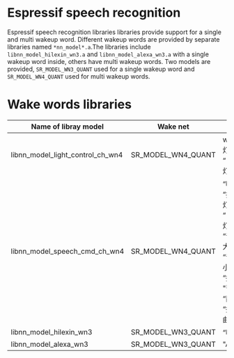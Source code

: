 # Espressif speech recognition
Espressif speech recognition libraries libraries provide support for a single and multi wakeup word. Different wakeup words are provided by separate libraries named `*nn_model*.a`.The libraries include `libnn_model_hilexin_wn3.a` and `libnn_model_alexa_wn3.a` with a single wakeup word inside, others have multi wakeup words. Two models are provided, `SR_MODEL_WN3_QUANT` used for a single wakeup word and `SR_MODEL_WN4_QUANT` used for multi wakeup words.

# Wake words libraries

Name of libray model | Wake net |Wake words
---|---|---
libnn_model_light_control_ch_wn4|SR_MODEL_WN4_QUANT | wake word:“打开电灯”(dakaidiandeng)<br>“关闭电灯”(guanbidiandeng)
 libnn_model_speech_cmd_ch_wn4 |SR_MODEL_WN4_QUANT|“嗨，乐鑫”(hilexin)<br>“打开电灯”(dakaidiandeng)<br>“关闭电灯”(guanbidiandeng)<br>“音量加大”(yinliangjiada)<br>“音量减小”(yinliangjianxiao)<br>“播放”(bofang)<br>"暂停"(zanting)<br>“静音”(jingyin)<br>“播放本地歌曲”(bofangbendigequ)
 libnn_model_hilexin_wn3|SR_MODEL_WN3_QUANT|“嗨，乐鑫”(hilexin)
 libnn_model_alexa_wn3|SR_MODEL_WN3_QUANT| "Alexa"
